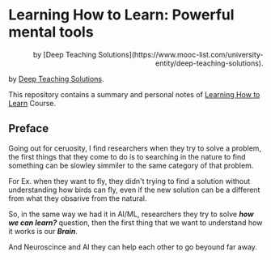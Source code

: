 # Learning How to Learn: Powerful mental tools

<div align="right">by [Deep Teaching Solutions](https://www.mooc-list.com/university-entity/deep-teaching-solutions).</div>

by [Deep Teaching Solutions](https://www.mooc-list.com/university-entity/deep-teaching-solutions).

This repository contains a summary and personal notes of [Learning How to Learn](https://www.coursera.org/learn/learning-how-to-learn) Course.

## Preface

Going out for ceruosity, I find researchers when they try to solve a problem, the first things
that they come to do is to searching in the nature to find something can be slowley simmiler to
the same category of that problem.

For Ex. when they want to fly, they didn't trying to find a solution without understanding how 
birds can fly, even if the new solution can be a different from what they obsarive from the 
natural.

So, in the same way we had it in AI/ML, researchers they try to solve ***how we can learn?***
question, then the first thing that we want to understand how it works is our ***Brain***.

And Neuroscince and AI they can help each other to go beyound far away.

